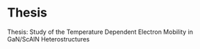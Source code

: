 # Thesis
Thesis: Study of the Temperature Dependent Electron Mobility in GaN/ScAlN Heterostructures
